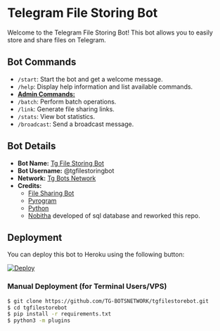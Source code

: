 # Telegram File Storing Bot

Welcome to the Telegram File Storing Bot! This bot allows you to easily store and share files on Telegram.

## Bot Commands

- `/start`: Start the bot and get a welcome message.
- `/help`: Display help information and list available commands.
- <u>**Admin Commands:**</u>
- `/batch`: Perform batch operations.
- `/link`: Generate file sharing links.
- `/stats`: View bot statistics.
- `/broadcast`: Send a broadcast message.

## Bot Details

- **Bot Name:** [Tg File Storing Bot](https://t.me/tgfilestoringbot)
- **Bot Username:** @tgfilestoringbot
- **Network:** [Tg Bots Network](https://t.me/TgBotsNetwork)
- **Credits:**
  - [File Sharing Bot](https://github.com/codeXBotz/File-Sharing-Bot)
  - [Pyrogram](https://github.com/pyrogram/pyrogram)
  - [Python](https://python.org)
  - [Nobitha](https://t.me/my_name_is_nobitha)  developed of sql database and reworked this repo.

## Deployment

You can deploy this bot to Heroku using the following button:

[![Deploy](https://www.herokucdn.com/deploy/button.svg)](https://github.com/TG-BOTSNETWORK/tgfilestorebot)

### Manual Deployment (for Terminal Users/VPS)
   ```bash
   $ git clone https://github.com/TG-BOTSNETWORK/tgfilestorebot.git
   $ cd tgfilestorebot
   $ pip install -r requirements.txt
   $ python3 -m plugins
   ```

